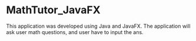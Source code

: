 # MathTutor_JavaFX
This application was developed using Java and JavaFX. The application will ask user math questions, and user have to input the ans.
